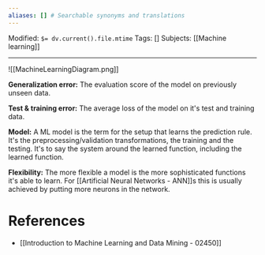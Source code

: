 ```yaml
---
aliases: [] # Searchable synonyms and translations
---
```

Modified: `$= dv.current().file.mtime`
Tags: []
Subjects: [[Machine learning]]
****

<span class="centerImg">![[MachineLearningDiagram.png]]</span>

**Generalization error:** The evaluation score of the model on previously unseen data.  

**Test & training error:** The average loss of the model on it's test and training data.

**Model:** A ML model is the term for the setup that learns the prediction rule. It's the preprocessing/validation transformations, the training and the testing. It's to say the system around the learned function, including the learned function.

**Flexibility:** The more flexible a model is the more sophisticated functions it's able to learn. For [[Artificial Neural Networks - ANN]]s this is usually achieved by putting more neurons in the network.
# References
- [[Introduction to Machine Learning and Data Mining - 02450]]
